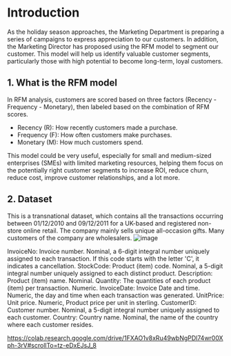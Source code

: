 # Introduction
As the holiday season approaches, the Marketing Department is preparing a series of campaigns to express appreciation to our customers. In addition, the Marketing Director has proposed using the RFM model to segment our customer. This model will help us identify valuable customer segments, particularly those with high potential to become long-term, loyal customers.

## 1. What is the RFM model
In RFM analysis, customers are scored based on three factors (Recency - Frequency - Monetary), then labeled based on the combination of RFM scores.
- Recency (R): How recently customers made a purchase.
- Frequency (F): How often customers make purchases.
- Monetary (M): How much customers spend.

This model could be very useful, especially for small and medium-sized enterprises (SMEs) with limited marketing resources, helping them focus on the potentially right customer segments to increase ROI, reduce churn, reduce cost, improve customer relationships, and a lot more.


## 2. Dataset
This is a transnational dataset, which contains all the transactions occurring between 01/12/2010 and 09/12/2011 for a UK-based and registered non-store online retail. The company mainly sells unique all-occasion gifts. Many customers of the company are wholesalers.
![image](https://github.com/user-attachments/assets/006a1006-3ad7-4159-915c-5ee09128df9d)

InvoiceNo: Invoice number. Nominal, a 6-digit integral number uniquely assigned to each transaction. If this code starts with the letter 'C', it indicates a cancellation.
StockCode: Product (item) code. Nominal, a 5-digit integral number uniquely assigned to each distinct product.
Description: Product (item) name. Nominal.
Quantity: The quantities of each product (item) per transaction. Numeric.
InvoiceDate: Invoice Date and time. Numeric, the day and time when each transaction was generated.
UnitPrice: Unit price. Numeric, Product price per unit in sterling.
CustomerID: Customer number. Nominal, a 5-digit integral number uniquely assigned to each customer.
Country: Country name. Nominal, the name of the country where each customer resides.


https://colab.research.google.com/drive/1FXAO1v8xRu49wbNgPDl74wr00Xph-3rV#scrollTo=tz-eDxEJsJ_8
